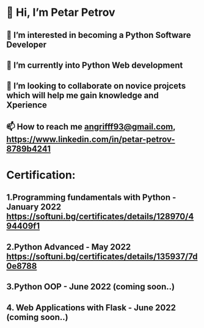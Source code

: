 # 👋 Hi, I’m Petar Petrov
## 👀 I’m interested in becoming a Python Software Developer
## 🌱 I’m currently into Python Web development
## 💞️ I’m looking to collaborate on novice projcets which will help me gain knowledge and Xperience
## 📫 How to reach me angrifff93@gmail.com, https://www.linkedin.com/in/petar-petrov-8789b4241
# Certification:
  ## 1.Programming fundamentals with Python - January 2022 https://softuni.bg/certificates/details/128970/494409f1
  ## 2.Python Advanced - May 2022 https://softuni.bg/certificates/details/135937/7d0e8788
  ## 3.Python OOP - June 2022 (coming soon..)
  ## 4. Web Applications with Flask - June 2022 (coming soon..)


<!---
Petrofff93/Petrofff93 is a ✨ special ✨ repository because its `README.md` (this file) appears on your GitHub profile.
You can click the Preview link to take a look at your changes.
--->
